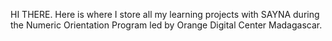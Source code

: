 HI THERE.
Here is where I store all my learning projects with SAYNA during the Numeric Orientation Program led by Orange Digital Center Madagascar. 
